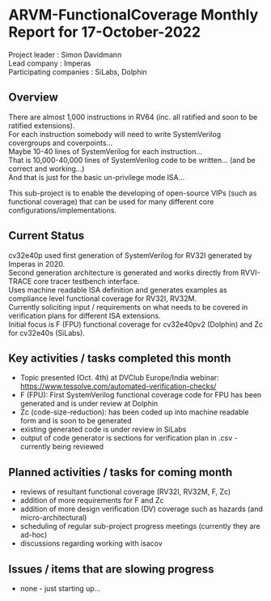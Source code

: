 
[comment]: # "this template is for ARVM projects"

# **ARVM-FunctionalCoverage** Monthly Report for 17-October-2022

Project leader : Simon Davidmann   
Lead company :  Imperas  
Participating companies : SiLabs, Dolphin  

## Overview
There are almost 1,000 instructions in RV64 (inc. all ratified and soon to be ratified extensions).  
For each instruction somebody will need to write SystemVerilog covergroups and coverpoints…   
Maybe 10-40 lines of SystemVerilog for each instruction…   
That is 10,000-40,000 lines of SystemVerilog code to be written… (and be correct and working…)  
And that is just for the basic un-privilege mode ISA…   

This sub-project is to enable the developing of open-source VIPs (such as functional coverage) that can be used for many different core configurations/implementations.  

## Current Status
cv32e40p used first generation of SystemVerilog for RV32I generated by Imperas in 2020.  
Second generation architecture is generated and works directly from RVVI-TRACE core tracer testbench interface.   
Uses machine readable ISA definition and generates examples as compliance level functional coverage for RV32I, RV32M.   
Currently soliciting input / requirements on what needs to be covered in verification plans for different ISA extensions.   
Initial focus is F (FPU) functional coverage for cv32e40pv2 (Dolphin) and Zc for cv32e40s (SiLabs).   

## Key activities / tasks completed this month
- Topic presented (Oct. 4th) at DVClub Europe/India webinar: https://www.tessolve.com/automated-verification-checks/
- F (FPU): First SystemVerilog functional coverage code for FPU has been generated and is under review at Dolphin
- Zc (code-size-reduction): has been coded up into machine readable form and is soon to be generated  
- existing generated code is under review in SiLabs 
- output of code generator is sections for verification plan in .csv - currently being reviewed  

## Planned activities / tasks for coming month
- reviews of resultant functional coverage (RV32I, RV32M, F, Zc)   
- addition of more requirements for F and Zc
- addition of more design verification (DV) coverage such as hazards (and micro-architectural)   
- scheduling of regular sub-project progress meetings (currently they are ad-hoc)  
- discussions regarding working with isacov

## Issues / items that are slowing progress
- none - just starting up...


